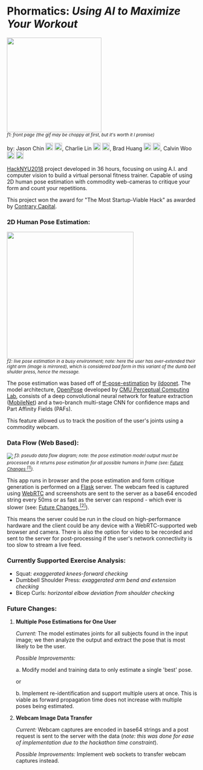 
<h1>Phormatics: <em>Using AI to Maximize Your Workout</em></h1>

<img src="https://github.com/jrobchin/phormatics/blob/master/screenshots/frontpage.gif?raw=true" height="250px"></br>
<sup><em>f1: front page (the gif may be choppy at first, but it's worth it I promise)</em></sup>

by: Jason Chin <a href="https://linkedin.com/in/"><img src="https://github.com/jrobchin/phormatics/blob/readme/rmassets/icons/linkedin.png?raw=true" height="20px"></a> <a href="https://github.com/jrobchin"><img src="https://github.com/jrobchin/phormatics/blob/readme/rmassets/icons/github.png?raw=true" height="20px"></a>, Charlie Lin <a href="https://www.linkedin.com/in/charlielin10/"><img src="https://github.com/jrobchin/phormatics/blob/readme/rmassets/icons/linkedin.png?raw=true" height="20px"></a> <a href="https://l.facebook.com/l.php?u=https%3A%2F%2Fgithub.com%2Fcharlielin99&h=ATOwBl6A7WzoJrSLqEMOb8lND5QQHnHCDu2wzFA2GEPfggdX2nlD_IZgnMX_ybgADA5TsQl483yueldKeHhCoD_hxt6uDABDplBaSmxtMBlDLh291-WB6JjZ1UOiQQ"><img src="https://github.com/jrobchin/phormatics/blob/readme/rmassets/icons/github.png?raw=true" height="20px"></a>, Brad Huang <a href="https://linkedin.com/in/brad-huang"><img src="https://github.com/jrobchin/phormatics/blob/readme/rmassets/icons/linkedin.png?raw=true" height="20px"></a> <a href="https://github.com/BradHuang1999"><img src="https://github.com/jrobchin/phormatics/blob/readme/rmassets/icons/github.png?raw=true" height="20px"></a>, Calvin Woo <a href="https://www.linkedin.com/in/cwoozle/"><img src="https://github.com/jrobchin/phormatics/blob/readme/rmassets/icons/linkedin.png?raw=true" height="20px"></a> <a href="https://github.com/cwoozle"><img src="https://github.com/jrobchin/phormatics/blob/readme/rmassets/icons/github.png?raw=true" height="20px"></a>

[HackNYU2018](http://hacknyu.org/) project developed in 36 hours, focusing on using A.I. and computer vision to build a virtual personal fitness trainer. Capable of using 2D human pose estimation with commodity web-cameras to critique your form and count your repetitions.

This project won the award for "The Most Startup-Viable Hack" as awarded by [Contrary Capital](https://contrarycap.com/). 

### 2D Human Pose Estimation:
<img src="https://github.com/jrobchin/phormatics/blob/master/screenshots/usage.png?raw=true" height="335px"></img></br>
<sup><em>f2: live pose estimation in a busy environment; note: here the user has over-extended their right arm (image is mirrored), which is considered bad form in this variant of the dumb bell shulder press, hence the message.</em></sup>

The pose estimation was based off of [tf-pose-estimation](https://github.com/ildoonet/tf-pose-estimation) by [ildoonet](https://github.com/ildoonet). The model architecture, [OpenPose](https://github.com/CMU-Perceptual-Computing-Lab/openpose) developed by [CMU Perceptual Computing Lab](https://www.cmu.edu/), consists of a deep convolutional neural network for feature extraction ([MobileNet](https://arxiv.org/abs/1704.04861)) and a two-branch multi-stage CNN for confidence maps and Part Affinity Fields (PAFs). 

This feature allowed us to track the position of the user's joints using a commodity webcam.

### Data Flow (Web Based):
<img src="https://github.com/jrobchin/phormatics/blob/master/notes/dataflow_diagram.jpg?raw=true"></img>
<sup><em>f3: pseudo data flow diagram; note: the pose estimation model output must be processed as it returns pose estimation for all possible humans in frame (see: [Future Changes <sup>[1]</sup>](https://github.com/jrobchin/phormatics#future-changes)).</em></sup>

This app runs in browser and the pose estimation and form critique generation is performed on a [Flask](http://flask.pocoo.org/) server. The webcam feed is captured using [WebRTC](https://webrtc.org/) and screenshots are sent to the server as a base64 encoded string every 50ms or as fast as the server can respond - which ever is slower (see: [Future Changes <sup>[2]</sup>](https://github.com/jrobchin/phormatics#future-changes)). 

This means the server could be run in the cloud on high-performance hardware and the client could be any device with a WebRTC-supported web browser and camera. There is also the option for video to be recorded and sent to the server for post-processing if the user's network connectivity is too slow to stream a live feed.

### Currently Supported Exercise Analysis:

- Squat: *exaggerated knees-forward checking*
- Dumbbell Shoulder Press: *exaggerated arm bend and extension checking*
- Bicep Curls: *horizontal elbow deviation from shoulder checking*

### Future Changes:
1. **Multiple Pose Estimations for One User**	

	*Current:* 
	The model estimates joints for all subjects found in the input image; we then analyze the output and extract the pose that is most likely to be the user.

	*Possible Improvements:* 
	
	a. Modify model and training data to only estimate a single 'best' pose.
	
	or
	
	b. Implement re-identification and support multiple users at once. This is viable as forward propagation time does not increase with multiple poses being estimated.

2. **Webcam Image Data Transfer**	

	*Current:*
	Webcam captures are encoded in base64 strings and a post request is sent to the server with the data (*note: this was done for ease of implementation due to the hackathon time constraint*).

	*Possible Improvements:*
	Implement web sockets to transfer webcam captures instead.
